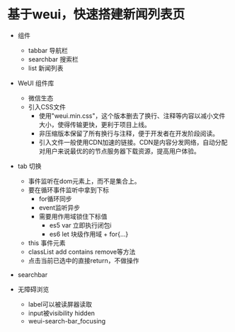 # 基于weui，快速搭建新闻列表页

- 组件
    - tabbar 导航栏
    - searchbar 搜索栏
    - list 新闻列表

- WeUI 组件库
    - 微信生态
    - 引入CSS文件
        - 使用"weui.min.css"，这个版本删去了换行、注释等内容以减小文件大小，使得传输更快，更利于项目上线。
        - 非压缩版本保留了所有换行与注释，便于开发者在开发阶段阅读。
        - 引入文件一般使用CDN加速的链接。CDN是内容分发网络，自动分配对用户来说最优的的节点服务器下载资源，提高用户体验。

- tab 切换
    - 事件监听在dom元素上，而不是集合上。
    - 要在循环事件监听中拿到下标
        - for循环同步
        - event监听异步
        - 需要用作用域锁住下标值
            - es5 var 立即执行闭包i
            - es6 let 块级作用域 + for{...}
    - this 事件元素
    - classList add contains remove等方法
    - 点击当前已选中的直接return，不做操作

- searchbar

- 无障碍浏览
    - label可以被读屏器读取
    - input被visibility hidden
    - weui-search-bar_focusing